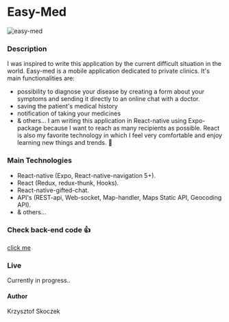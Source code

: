 # Easy-Med
![easy-med](https://user-images.githubusercontent.com/47790273/92445314-78202000-f1b4-11ea-91be-8edffb220adc.png)

### Description
I was inspired to write this application by the current difficult situation in the world. Easy-med is a mobile application dedicated to private clinics. It's main functionalities are:
- possibility to diagnose your disease by creating a form about your symptoms and sending it directly to an online chat with a doctor.
- saving the patient's medical history
- notification of taking your medicines
- & others...
I am writing this application in React-native using Expo-package because I want to reach as many recipients as possible. React is also my favorite technology in which I feel very comfortable and enjoy learning new things and trends.  :metal:

### Main Technologies 
- React-native (Expo, React-native-navigation 5+).
- React (Redux, redux-thunk, Hooks).
- React-native-gifted-chat.
- API's (REST-api, Web-socket, Map-handler, Maps Static API, Geocoding API).
- & others...

### Check back-end code :+1:
[click me](https://github.com/jumper2210/easyMed--backend)

### Live
Currently in progress..

#### Author
Krzysztof Skoczek
